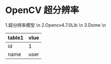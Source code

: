 # OpenCV 超分辨率
1.超分辨率模型 \n
2.Opencv4.7.0Lib \n
3.Dome \n
>
|table1|vlue|
|--|--|
| id | 1 |
| name | user |
